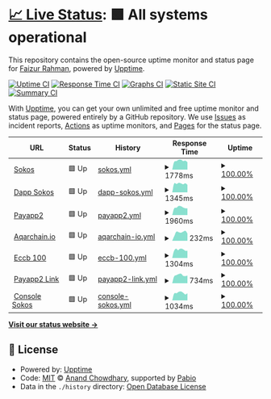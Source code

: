 # [📈 Live Status](https://faizur11786.github.io/upptime): <!--live status--> **🟩 All systems operational**

This repository contains the open-source uptime monitor and status page for [Faizur Rahman](https://faizur11786.github.io/upptime), powered by [Upptime](https://github.com/upptime/upptime).

[![Uptime CI](https://github.com/faizur11786/upptime/workflows/Uptime%20CI/badge.svg)](https://github.com/faizur11786/upptime/actions?query=workflow%3A%22Uptime+CI%22)
[![Response Time CI](https://github.com/faizur11786/upptime/workflows/Response%20Time%20CI/badge.svg)](https://github.com/faizur11786/upptime/actions?query=workflow%3A%22Response+Time+CI%22)
[![Graphs CI](https://github.com/faizur11786/upptime/workflows/Graphs%20CI/badge.svg)](https://github.com/faizur11786/upptime/actions?query=workflow%3A%22Graphs+CI%22)
[![Static Site CI](https://github.com/faizur11786/upptime/workflows/Static%20Site%20CI/badge.svg)](https://github.com/faizur11786/upptime/actions?query=workflow%3A%22Static+Site+CI%22)
[![Summary CI](https://github.com/faizur11786/upptime/workflows/Summary%20CI/badge.svg)](https://github.com/faizur11786/upptime/actions?query=workflow%3A%22Summary+CI%22)

With [Upptime](https://upptime.js.org), you can get your own unlimited and free uptime monitor and status page, powered entirely by a GitHub repository. We use [Issues](https://github.com/faizur11786/upptime/issues) as incident reports, [Actions](https://github.com/faizur11786/upptime/actions) as uptime monitors, and [Pages](https://faizur11786.github.io/upptime) for the status page.

<!--start: status pages-->
<!-- This summary is generated by Upptime (https://github.com/upptime/upptime) -->
<!-- Do not edit this manually, your changes will be overwritten -->
<!-- prettier-ignore -->
| URL | Status | History | Response Time | Uptime |
| --- | ------ | ------- | ------------- | ------ |
| <img alt="" src="https://icons.duckduckgo.com/ip3/sokos.io.ico" height="13"> [Sokos](https://sokos.io) | 🟩 Up | [sokos.yml](https://github.com/faizur11786/upptime/commits/HEAD/history/sokos.yml) | <details><summary><img alt="Response time graph" src="./graphs/sokos/response-time-week.png" height="20"> 1778ms</summary><br><a href="https://faizur11786.github.io/upptime/history/sokos"><img alt="Response time 1750" src="https://img.shields.io/endpoint?url=https%3A%2F%2Fraw.githubusercontent.com%2Ffaizur11786%2Fupptime%2FHEAD%2Fapi%2Fsokos%2Fresponse-time.json"></a><br><a href="https://faizur11786.github.io/upptime/history/sokos"><img alt="24-hour response time 1993" src="https://img.shields.io/endpoint?url=https%3A%2F%2Fraw.githubusercontent.com%2Ffaizur11786%2Fupptime%2FHEAD%2Fapi%2Fsokos%2Fresponse-time-day.json"></a><br><a href="https://faizur11786.github.io/upptime/history/sokos"><img alt="7-day response time 1778" src="https://img.shields.io/endpoint?url=https%3A%2F%2Fraw.githubusercontent.com%2Ffaizur11786%2Fupptime%2FHEAD%2Fapi%2Fsokos%2Fresponse-time-week.json"></a><br><a href="https://faizur11786.github.io/upptime/history/sokos"><img alt="30-day response time 1726" src="https://img.shields.io/endpoint?url=https%3A%2F%2Fraw.githubusercontent.com%2Ffaizur11786%2Fupptime%2FHEAD%2Fapi%2Fsokos%2Fresponse-time-month.json"></a><br><a href="https://faizur11786.github.io/upptime/history/sokos"><img alt="1-year response time 1750" src="https://img.shields.io/endpoint?url=https%3A%2F%2Fraw.githubusercontent.com%2Ffaizur11786%2Fupptime%2FHEAD%2Fapi%2Fsokos%2Fresponse-time-year.json"></a></details> | <details><summary><a href="https://faizur11786.github.io/upptime/history/sokos">100.00%</a></summary><a href="https://faizur11786.github.io/upptime/history/sokos"><img alt="All-time uptime 99.59%" src="https://img.shields.io/endpoint?url=https%3A%2F%2Fraw.githubusercontent.com%2Ffaizur11786%2Fupptime%2FHEAD%2Fapi%2Fsokos%2Fuptime.json"></a><br><a href="https://faizur11786.github.io/upptime/history/sokos"><img alt="24-hour uptime 100.00%" src="https://img.shields.io/endpoint?url=https%3A%2F%2Fraw.githubusercontent.com%2Ffaizur11786%2Fupptime%2FHEAD%2Fapi%2Fsokos%2Fuptime-day.json"></a><br><a href="https://faizur11786.github.io/upptime/history/sokos"><img alt="7-day uptime 100.00%" src="https://img.shields.io/endpoint?url=https%3A%2F%2Fraw.githubusercontent.com%2Ffaizur11786%2Fupptime%2FHEAD%2Fapi%2Fsokos%2Fuptime-week.json"></a><br><a href="https://faizur11786.github.io/upptime/history/sokos"><img alt="30-day uptime 99.66%" src="https://img.shields.io/endpoint?url=https%3A%2F%2Fraw.githubusercontent.com%2Ffaizur11786%2Fupptime%2FHEAD%2Fapi%2Fsokos%2Fuptime-month.json"></a><br><a href="https://faizur11786.github.io/upptime/history/sokos"><img alt="1-year uptime 99.59%" src="https://img.shields.io/endpoint?url=https%3A%2F%2Fraw.githubusercontent.com%2Ffaizur11786%2Fupptime%2FHEAD%2Fapi%2Fsokos%2Fuptime-year.json"></a></details>
| <img alt="" src="https://icons.duckduckgo.com/ip3/dapp.sokos.io.ico" height="13"> [Dapp Sokos](https://dapp.sokos.io) | 🟩 Up | [dapp-sokos.yml](https://github.com/faizur11786/upptime/commits/HEAD/history/dapp-sokos.yml) | <details><summary><img alt="Response time graph" src="./graphs/dapp-sokos/response-time-week.png" height="20"> 1345ms</summary><br><a href="https://faizur11786.github.io/upptime/history/dapp-sokos"><img alt="Response time 1475" src="https://img.shields.io/endpoint?url=https%3A%2F%2Fraw.githubusercontent.com%2Ffaizur11786%2Fupptime%2FHEAD%2Fapi%2Fdapp-sokos%2Fresponse-time.json"></a><br><a href="https://faizur11786.github.io/upptime/history/dapp-sokos"><img alt="24-hour response time 1381" src="https://img.shields.io/endpoint?url=https%3A%2F%2Fraw.githubusercontent.com%2Ffaizur11786%2Fupptime%2FHEAD%2Fapi%2Fdapp-sokos%2Fresponse-time-day.json"></a><br><a href="https://faizur11786.github.io/upptime/history/dapp-sokos"><img alt="7-day response time 1345" src="https://img.shields.io/endpoint?url=https%3A%2F%2Fraw.githubusercontent.com%2Ffaizur11786%2Fupptime%2FHEAD%2Fapi%2Fdapp-sokos%2Fresponse-time-week.json"></a><br><a href="https://faizur11786.github.io/upptime/history/dapp-sokos"><img alt="30-day response time 1364" src="https://img.shields.io/endpoint?url=https%3A%2F%2Fraw.githubusercontent.com%2Ffaizur11786%2Fupptime%2FHEAD%2Fapi%2Fdapp-sokos%2Fresponse-time-month.json"></a><br><a href="https://faizur11786.github.io/upptime/history/dapp-sokos"><img alt="1-year response time 1475" src="https://img.shields.io/endpoint?url=https%3A%2F%2Fraw.githubusercontent.com%2Ffaizur11786%2Fupptime%2FHEAD%2Fapi%2Fdapp-sokos%2Fresponse-time-year.json"></a></details> | <details><summary><a href="https://faizur11786.github.io/upptime/history/dapp-sokos">100.00%</a></summary><a href="https://faizur11786.github.io/upptime/history/dapp-sokos"><img alt="All-time uptime 95.27%" src="https://img.shields.io/endpoint?url=https%3A%2F%2Fraw.githubusercontent.com%2Ffaizur11786%2Fupptime%2FHEAD%2Fapi%2Fdapp-sokos%2Fuptime.json"></a><br><a href="https://faizur11786.github.io/upptime/history/dapp-sokos"><img alt="24-hour uptime 100.00%" src="https://img.shields.io/endpoint?url=https%3A%2F%2Fraw.githubusercontent.com%2Ffaizur11786%2Fupptime%2FHEAD%2Fapi%2Fdapp-sokos%2Fuptime-day.json"></a><br><a href="https://faizur11786.github.io/upptime/history/dapp-sokos"><img alt="7-day uptime 100.00%" src="https://img.shields.io/endpoint?url=https%3A%2F%2Fraw.githubusercontent.com%2Ffaizur11786%2Fupptime%2FHEAD%2Fapi%2Fdapp-sokos%2Fuptime-week.json"></a><br><a href="https://faizur11786.github.io/upptime/history/dapp-sokos"><img alt="30-day uptime 100.00%" src="https://img.shields.io/endpoint?url=https%3A%2F%2Fraw.githubusercontent.com%2Ffaizur11786%2Fupptime%2FHEAD%2Fapi%2Fdapp-sokos%2Fuptime-month.json"></a><br><a href="https://faizur11786.github.io/upptime/history/dapp-sokos"><img alt="1-year uptime 95.27%" src="https://img.shields.io/endpoint?url=https%3A%2F%2Fraw.githubusercontent.com%2Ffaizur11786%2Fupptime%2FHEAD%2Fapi%2Fdapp-sokos%2Fuptime-year.json"></a></details>
| <img alt="" src="https://icons.duckduckgo.com/ip3/payapp2.com.ico" height="13"> [Payapp2](https://payapp2.com) | 🟩 Up | [payapp2.yml](https://github.com/faizur11786/upptime/commits/HEAD/history/payapp2.yml) | <details><summary><img alt="Response time graph" src="./graphs/payapp2/response-time-week.png" height="20"> 1960ms</summary><br><a href="https://faizur11786.github.io/upptime/history/payapp2"><img alt="Response time 1709" src="https://img.shields.io/endpoint?url=https%3A%2F%2Fraw.githubusercontent.com%2Ffaizur11786%2Fupptime%2FHEAD%2Fapi%2Fpayapp2%2Fresponse-time.json"></a><br><a href="https://faizur11786.github.io/upptime/history/payapp2"><img alt="24-hour response time 2410" src="https://img.shields.io/endpoint?url=https%3A%2F%2Fraw.githubusercontent.com%2Ffaizur11786%2Fupptime%2FHEAD%2Fapi%2Fpayapp2%2Fresponse-time-day.json"></a><br><a href="https://faizur11786.github.io/upptime/history/payapp2"><img alt="7-day response time 1960" src="https://img.shields.io/endpoint?url=https%3A%2F%2Fraw.githubusercontent.com%2Ffaizur11786%2Fupptime%2FHEAD%2Fapi%2Fpayapp2%2Fresponse-time-week.json"></a><br><a href="https://faizur11786.github.io/upptime/history/payapp2"><img alt="30-day response time 1923" src="https://img.shields.io/endpoint?url=https%3A%2F%2Fraw.githubusercontent.com%2Ffaizur11786%2Fupptime%2FHEAD%2Fapi%2Fpayapp2%2Fresponse-time-month.json"></a><br><a href="https://faizur11786.github.io/upptime/history/payapp2"><img alt="1-year response time 1709" src="https://img.shields.io/endpoint?url=https%3A%2F%2Fraw.githubusercontent.com%2Ffaizur11786%2Fupptime%2FHEAD%2Fapi%2Fpayapp2%2Fresponse-time-year.json"></a></details> | <details><summary><a href="https://faizur11786.github.io/upptime/history/payapp2">100.00%</a></summary><a href="https://faizur11786.github.io/upptime/history/payapp2"><img alt="All-time uptime 100.00%" src="https://img.shields.io/endpoint?url=https%3A%2F%2Fraw.githubusercontent.com%2Ffaizur11786%2Fupptime%2FHEAD%2Fapi%2Fpayapp2%2Fuptime.json"></a><br><a href="https://faizur11786.github.io/upptime/history/payapp2"><img alt="24-hour uptime 100.00%" src="https://img.shields.io/endpoint?url=https%3A%2F%2Fraw.githubusercontent.com%2Ffaizur11786%2Fupptime%2FHEAD%2Fapi%2Fpayapp2%2Fuptime-day.json"></a><br><a href="https://faizur11786.github.io/upptime/history/payapp2"><img alt="7-day uptime 100.00%" src="https://img.shields.io/endpoint?url=https%3A%2F%2Fraw.githubusercontent.com%2Ffaizur11786%2Fupptime%2FHEAD%2Fapi%2Fpayapp2%2Fuptime-week.json"></a><br><a href="https://faizur11786.github.io/upptime/history/payapp2"><img alt="30-day uptime 100.00%" src="https://img.shields.io/endpoint?url=https%3A%2F%2Fraw.githubusercontent.com%2Ffaizur11786%2Fupptime%2FHEAD%2Fapi%2Fpayapp2%2Fuptime-month.json"></a><br><a href="https://faizur11786.github.io/upptime/history/payapp2"><img alt="1-year uptime 100.00%" src="https://img.shields.io/endpoint?url=https%3A%2F%2Fraw.githubusercontent.com%2Ffaizur11786%2Fupptime%2FHEAD%2Fapi%2Fpayapp2%2Fuptime-year.json"></a></details>
| <img alt="" src="https://icons.duckduckgo.com/ip3/aqarchain.io.ico" height="13"> [Aqarchain.io](https://aqarchain.io) | 🟩 Up | [aqarchain-io.yml](https://github.com/faizur11786/upptime/commits/HEAD/history/aqarchain-io.yml) | <details><summary><img alt="Response time graph" src="./graphs/aqarchain-io/response-time-week.png" height="20"> 232ms</summary><br><a href="https://faizur11786.github.io/upptime/history/aqarchain-io"><img alt="Response time 233" src="https://img.shields.io/endpoint?url=https%3A%2F%2Fraw.githubusercontent.com%2Ffaizur11786%2Fupptime%2FHEAD%2Fapi%2Faqarchain-io%2Fresponse-time.json"></a><br><a href="https://faizur11786.github.io/upptime/history/aqarchain-io"><img alt="24-hour response time 94" src="https://img.shields.io/endpoint?url=https%3A%2F%2Fraw.githubusercontent.com%2Ffaizur11786%2Fupptime%2FHEAD%2Fapi%2Faqarchain-io%2Fresponse-time-day.json"></a><br><a href="https://faizur11786.github.io/upptime/history/aqarchain-io"><img alt="7-day response time 232" src="https://img.shields.io/endpoint?url=https%3A%2F%2Fraw.githubusercontent.com%2Ffaizur11786%2Fupptime%2FHEAD%2Fapi%2Faqarchain-io%2Fresponse-time-week.json"></a><br><a href="https://faizur11786.github.io/upptime/history/aqarchain-io"><img alt="30-day response time 253" src="https://img.shields.io/endpoint?url=https%3A%2F%2Fraw.githubusercontent.com%2Ffaizur11786%2Fupptime%2FHEAD%2Fapi%2Faqarchain-io%2Fresponse-time-month.json"></a><br><a href="https://faizur11786.github.io/upptime/history/aqarchain-io"><img alt="1-year response time 233" src="https://img.shields.io/endpoint?url=https%3A%2F%2Fraw.githubusercontent.com%2Ffaizur11786%2Fupptime%2FHEAD%2Fapi%2Faqarchain-io%2Fresponse-time-year.json"></a></details> | <details><summary><a href="https://faizur11786.github.io/upptime/history/aqarchain-io">100.00%</a></summary><a href="https://faizur11786.github.io/upptime/history/aqarchain-io"><img alt="All-time uptime 100.00%" src="https://img.shields.io/endpoint?url=https%3A%2F%2Fraw.githubusercontent.com%2Ffaizur11786%2Fupptime%2FHEAD%2Fapi%2Faqarchain-io%2Fuptime.json"></a><br><a href="https://faizur11786.github.io/upptime/history/aqarchain-io"><img alt="24-hour uptime 100.00%" src="https://img.shields.io/endpoint?url=https%3A%2F%2Fraw.githubusercontent.com%2Ffaizur11786%2Fupptime%2FHEAD%2Fapi%2Faqarchain-io%2Fuptime-day.json"></a><br><a href="https://faizur11786.github.io/upptime/history/aqarchain-io"><img alt="7-day uptime 100.00%" src="https://img.shields.io/endpoint?url=https%3A%2F%2Fraw.githubusercontent.com%2Ffaizur11786%2Fupptime%2FHEAD%2Fapi%2Faqarchain-io%2Fuptime-week.json"></a><br><a href="https://faizur11786.github.io/upptime/history/aqarchain-io"><img alt="30-day uptime 100.00%" src="https://img.shields.io/endpoint?url=https%3A%2F%2Fraw.githubusercontent.com%2Ffaizur11786%2Fupptime%2FHEAD%2Fapi%2Faqarchain-io%2Fuptime-month.json"></a><br><a href="https://faizur11786.github.io/upptime/history/aqarchain-io"><img alt="1-year uptime 100.00%" src="https://img.shields.io/endpoint?url=https%3A%2F%2Fraw.githubusercontent.com%2Ffaizur11786%2Fupptime%2FHEAD%2Fapi%2Faqarchain-io%2Fuptime-year.json"></a></details>
| <img alt="" src="https://icons.duckduckgo.com/ip3/eccb100.com.ico" height="13"> [Eccb 100](https://eccb100.com) | 🟩 Up | [eccb-100.yml](https://github.com/faizur11786/upptime/commits/HEAD/history/eccb-100.yml) | <details><summary><img alt="Response time graph" src="./graphs/eccb-100/response-time-week.png" height="20"> 1304ms</summary><br><a href="https://faizur11786.github.io/upptime/history/eccb-100"><img alt="Response time 1385" src="https://img.shields.io/endpoint?url=https%3A%2F%2Fraw.githubusercontent.com%2Ffaizur11786%2Fupptime%2FHEAD%2Fapi%2Feccb-100%2Fresponse-time.json"></a><br><a href="https://faizur11786.github.io/upptime/history/eccb-100"><img alt="24-hour response time 1346" src="https://img.shields.io/endpoint?url=https%3A%2F%2Fraw.githubusercontent.com%2Ffaizur11786%2Fupptime%2FHEAD%2Fapi%2Feccb-100%2Fresponse-time-day.json"></a><br><a href="https://faizur11786.github.io/upptime/history/eccb-100"><img alt="7-day response time 1304" src="https://img.shields.io/endpoint?url=https%3A%2F%2Fraw.githubusercontent.com%2Ffaizur11786%2Fupptime%2FHEAD%2Fapi%2Feccb-100%2Fresponse-time-week.json"></a><br><a href="https://faizur11786.github.io/upptime/history/eccb-100"><img alt="30-day response time 1275" src="https://img.shields.io/endpoint?url=https%3A%2F%2Fraw.githubusercontent.com%2Ffaizur11786%2Fupptime%2FHEAD%2Fapi%2Feccb-100%2Fresponse-time-month.json"></a><br><a href="https://faizur11786.github.io/upptime/history/eccb-100"><img alt="1-year response time 1385" src="https://img.shields.io/endpoint?url=https%3A%2F%2Fraw.githubusercontent.com%2Ffaizur11786%2Fupptime%2FHEAD%2Fapi%2Feccb-100%2Fresponse-time-year.json"></a></details> | <details><summary><a href="https://faizur11786.github.io/upptime/history/eccb-100">100.00%</a></summary><a href="https://faizur11786.github.io/upptime/history/eccb-100"><img alt="All-time uptime 99.98%" src="https://img.shields.io/endpoint?url=https%3A%2F%2Fraw.githubusercontent.com%2Ffaizur11786%2Fupptime%2FHEAD%2Fapi%2Feccb-100%2Fuptime.json"></a><br><a href="https://faizur11786.github.io/upptime/history/eccb-100"><img alt="24-hour uptime 100.00%" src="https://img.shields.io/endpoint?url=https%3A%2F%2Fraw.githubusercontent.com%2Ffaizur11786%2Fupptime%2FHEAD%2Fapi%2Feccb-100%2Fuptime-day.json"></a><br><a href="https://faizur11786.github.io/upptime/history/eccb-100"><img alt="7-day uptime 100.00%" src="https://img.shields.io/endpoint?url=https%3A%2F%2Fraw.githubusercontent.com%2Ffaizur11786%2Fupptime%2FHEAD%2Fapi%2Feccb-100%2Fuptime-week.json"></a><br><a href="https://faizur11786.github.io/upptime/history/eccb-100"><img alt="30-day uptime 100.00%" src="https://img.shields.io/endpoint?url=https%3A%2F%2Fraw.githubusercontent.com%2Ffaizur11786%2Fupptime%2FHEAD%2Fapi%2Feccb-100%2Fuptime-month.json"></a><br><a href="https://faizur11786.github.io/upptime/history/eccb-100"><img alt="1-year uptime 99.98%" src="https://img.shields.io/endpoint?url=https%3A%2F%2Fraw.githubusercontent.com%2Ffaizur11786%2Fupptime%2FHEAD%2Fapi%2Feccb-100%2Fuptime-year.json"></a></details>
| <img alt="" src="https://icons.duckduckgo.com/ip3/link.payapp2.com.ico" height="13"> [Payapp2 Link](https://link.payapp2.com) | 🟩 Up | [payapp2-link.yml](https://github.com/faizur11786/upptime/commits/HEAD/history/payapp2-link.yml) | <details><summary><img alt="Response time graph" src="./graphs/payapp2-link/response-time-week.png" height="20"> 734ms</summary><br><a href="https://faizur11786.github.io/upptime/history/payapp2-link"><img alt="Response time 715" src="https://img.shields.io/endpoint?url=https%3A%2F%2Fraw.githubusercontent.com%2Ffaizur11786%2Fupptime%2FHEAD%2Fapi%2Fpayapp2-link%2Fresponse-time.json"></a><br><a href="https://faizur11786.github.io/upptime/history/payapp2-link"><img alt="24-hour response time 826" src="https://img.shields.io/endpoint?url=https%3A%2F%2Fraw.githubusercontent.com%2Ffaizur11786%2Fupptime%2FHEAD%2Fapi%2Fpayapp2-link%2Fresponse-time-day.json"></a><br><a href="https://faizur11786.github.io/upptime/history/payapp2-link"><img alt="7-day response time 734" src="https://img.shields.io/endpoint?url=https%3A%2F%2Fraw.githubusercontent.com%2Ffaizur11786%2Fupptime%2FHEAD%2Fapi%2Fpayapp2-link%2Fresponse-time-week.json"></a><br><a href="https://faizur11786.github.io/upptime/history/payapp2-link"><img alt="30-day response time 726" src="https://img.shields.io/endpoint?url=https%3A%2F%2Fraw.githubusercontent.com%2Ffaizur11786%2Fupptime%2FHEAD%2Fapi%2Fpayapp2-link%2Fresponse-time-month.json"></a><br><a href="https://faizur11786.github.io/upptime/history/payapp2-link"><img alt="1-year response time 715" src="https://img.shields.io/endpoint?url=https%3A%2F%2Fraw.githubusercontent.com%2Ffaizur11786%2Fupptime%2FHEAD%2Fapi%2Fpayapp2-link%2Fresponse-time-year.json"></a></details> | <details><summary><a href="https://faizur11786.github.io/upptime/history/payapp2-link">100.00%</a></summary><a href="https://faizur11786.github.io/upptime/history/payapp2-link"><img alt="All-time uptime 100.00%" src="https://img.shields.io/endpoint?url=https%3A%2F%2Fraw.githubusercontent.com%2Ffaizur11786%2Fupptime%2FHEAD%2Fapi%2Fpayapp2-link%2Fuptime.json"></a><br><a href="https://faizur11786.github.io/upptime/history/payapp2-link"><img alt="24-hour uptime 100.00%" src="https://img.shields.io/endpoint?url=https%3A%2F%2Fraw.githubusercontent.com%2Ffaizur11786%2Fupptime%2FHEAD%2Fapi%2Fpayapp2-link%2Fuptime-day.json"></a><br><a href="https://faizur11786.github.io/upptime/history/payapp2-link"><img alt="7-day uptime 100.00%" src="https://img.shields.io/endpoint?url=https%3A%2F%2Fraw.githubusercontent.com%2Ffaizur11786%2Fupptime%2FHEAD%2Fapi%2Fpayapp2-link%2Fuptime-week.json"></a><br><a href="https://faizur11786.github.io/upptime/history/payapp2-link"><img alt="30-day uptime 100.00%" src="https://img.shields.io/endpoint?url=https%3A%2F%2Fraw.githubusercontent.com%2Ffaizur11786%2Fupptime%2FHEAD%2Fapi%2Fpayapp2-link%2Fuptime-month.json"></a><br><a href="https://faizur11786.github.io/upptime/history/payapp2-link"><img alt="1-year uptime 100.00%" src="https://img.shields.io/endpoint?url=https%3A%2F%2Fraw.githubusercontent.com%2Ffaizur11786%2Fupptime%2FHEAD%2Fapi%2Fpayapp2-link%2Fuptime-year.json"></a></details>
| <img alt="" src="https://icons.duckduckgo.com/ip3/console.sokos.io.ico" height="13"> [Console Sokos](https://console.sokos.io) | 🟩 Up | [console-sokos.yml](https://github.com/faizur11786/upptime/commits/HEAD/history/console-sokos.yml) | <details><summary><img alt="Response time graph" src="./graphs/console-sokos/response-time-week.png" height="20"> 1034ms</summary><br><a href="https://faizur11786.github.io/upptime/history/console-sokos"><img alt="Response time 1037" src="https://img.shields.io/endpoint?url=https%3A%2F%2Fraw.githubusercontent.com%2Ffaizur11786%2Fupptime%2FHEAD%2Fapi%2Fconsole-sokos%2Fresponse-time.json"></a><br><a href="https://faizur11786.github.io/upptime/history/console-sokos"><img alt="24-hour response time 1078" src="https://img.shields.io/endpoint?url=https%3A%2F%2Fraw.githubusercontent.com%2Ffaizur11786%2Fupptime%2FHEAD%2Fapi%2Fconsole-sokos%2Fresponse-time-day.json"></a><br><a href="https://faizur11786.github.io/upptime/history/console-sokos"><img alt="7-day response time 1034" src="https://img.shields.io/endpoint?url=https%3A%2F%2Fraw.githubusercontent.com%2Ffaizur11786%2Fupptime%2FHEAD%2Fapi%2Fconsole-sokos%2Fresponse-time-week.json"></a><br><a href="https://faizur11786.github.io/upptime/history/console-sokos"><img alt="30-day response time 1168" src="https://img.shields.io/endpoint?url=https%3A%2F%2Fraw.githubusercontent.com%2Ffaizur11786%2Fupptime%2FHEAD%2Fapi%2Fconsole-sokos%2Fresponse-time-month.json"></a><br><a href="https://faizur11786.github.io/upptime/history/console-sokos"><img alt="1-year response time 1037" src="https://img.shields.io/endpoint?url=https%3A%2F%2Fraw.githubusercontent.com%2Ffaizur11786%2Fupptime%2FHEAD%2Fapi%2Fconsole-sokos%2Fresponse-time-year.json"></a></details> | <details><summary><a href="https://faizur11786.github.io/upptime/history/console-sokos">100.00%</a></summary><a href="https://faizur11786.github.io/upptime/history/console-sokos"><img alt="All-time uptime 98.45%" src="https://img.shields.io/endpoint?url=https%3A%2F%2Fraw.githubusercontent.com%2Ffaizur11786%2Fupptime%2FHEAD%2Fapi%2Fconsole-sokos%2Fuptime.json"></a><br><a href="https://faizur11786.github.io/upptime/history/console-sokos"><img alt="24-hour uptime 100.00%" src="https://img.shields.io/endpoint?url=https%3A%2F%2Fraw.githubusercontent.com%2Ffaizur11786%2Fupptime%2FHEAD%2Fapi%2Fconsole-sokos%2Fuptime-day.json"></a><br><a href="https://faizur11786.github.io/upptime/history/console-sokos"><img alt="7-day uptime 100.00%" src="https://img.shields.io/endpoint?url=https%3A%2F%2Fraw.githubusercontent.com%2Ffaizur11786%2Fupptime%2FHEAD%2Fapi%2Fconsole-sokos%2Fuptime-week.json"></a><br><a href="https://faizur11786.github.io/upptime/history/console-sokos"><img alt="30-day uptime 100.00%" src="https://img.shields.io/endpoint?url=https%3A%2F%2Fraw.githubusercontent.com%2Ffaizur11786%2Fupptime%2FHEAD%2Fapi%2Fconsole-sokos%2Fuptime-month.json"></a><br><a href="https://faizur11786.github.io/upptime/history/console-sokos"><img alt="1-year uptime 98.45%" src="https://img.shields.io/endpoint?url=https%3A%2F%2Fraw.githubusercontent.com%2Ffaizur11786%2Fupptime%2FHEAD%2Fapi%2Fconsole-sokos%2Fuptime-year.json"></a></details>

<!--end: status pages-->

[**Visit our status website →**](https://faizur11786.github.io/upptime)

## 📄 License

- Powered by: [Upptime](https://github.com/upptime/upptime)
- Code: [MIT](./LICENSE) © [Anand Chowdhary](https://anandchowdhary.com), supported by [Pabio](https://pabio.com)
- Data in the `./history` directory: [Open Database License](https://opendatacommons.org/licenses/odbl/1-0/)
